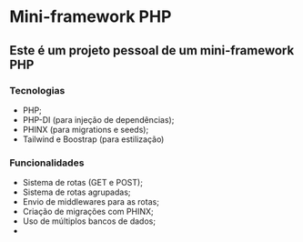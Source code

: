 # Mini-framework PHP


## Este é um projeto pessoal de um mini-framework PHP

### Tecnologias

- PHP;
- PHP-DI (para injeção de dependências);
- PHINX (para migrations e seeds);
- Tailwind e Boostrap (para estilização)


### Funcionalidades

- Sistema de rotas (GET e POST);
- Sistema de rotas agrupadas;
- Envio de middlewares para as rotas;
- Criação de migrações com PHINX;
- Uso de múltiplos bancos de dados;
- 